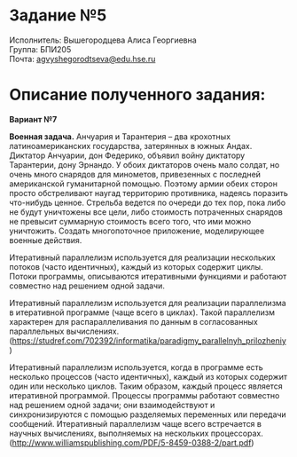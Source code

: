 # Задание №5 #
Исполнитель: Вышегородцева Алиса Георгиевна  
Группа: БПИ205  
Почта: agvyshegorodtseva@edu.hse.ru 
# Описание полученного задания: #  
**Вариант №7** 
  
**Военная задача.** Анчуария и Тарантерия – два крохотных латиноамериканских государства, затерянных в южных Андах. Диктатор Анчуарии, дон Федерико, объявил войну диктатору Тарантерии, дону Эрнандо. У обоих диктаторов очень мало солдат, но очень много снарядов для минометов, привезенных с последней американской гуманитарной помощью. Поэтому армии обеих сторон просто обстреливают наугад территорию противника, надеясь поразить что-нибудь ценное. Стрельба ведется по очереди до тех пор, пока либо не будут уничтожены все цели, либо стоимость потраченных снарядов не превысит суммарную стоимость всего того, что ими можно уничтожить. Создать многопоточное приложение, моделирующее военные действия.  
  
Итеративный параллелизм используется для реализации нескольких потоков (часто идентичных), каждый из которых содержит циклы. Потоки программы, описываются итеративными функциями и работают совместно над решением одной задачи.  

Итеративный параллелизм используется для реализации параллелизма в итеративной программе (чаще всего в циклах). Такой параллелизм характерен для распараллеливания по данным в согласованных параллельных вычислениях. (https://studref.com/702392/informatika/paradigmy_parallelnyh_prilozheniy)  

Итеративный параллелизм используется, когда в программе есть несколько процессов (часто идентичных), каждый из которых содержит один или несколько циклов. Таким образом, каждый процесс является итеративной программой. Процессы программы работают совместно над решением одной задачи; они взаимодействуют и синхронизируются с помощью разделяемых переменных или передачи сообщений. Итеративный параллелизм чаще всего встречается в научных вычислениях, выполняемых на нескольких процессорах.(http://www.williamspublishing.com/PDF/5-8459-0388-2/part.pdf)


